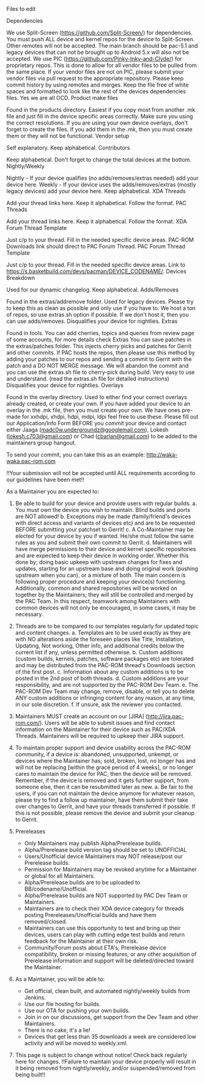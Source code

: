 Files to edit

Dependencies

We use Split-Screen (https://github.com/Split-Screen/) for dependencies. You must push ALL device and kernel repos for the device to Split-Screen. Other remotes will not be accepted.
The main branch should be pac-5.1 and legacy devices that can not be brought up to Android 5.x will also not be accepted.
We use PIC (https://github.com/Pinky-Inky-and-Clyde/) for proprietary repos. This is done to allow for all vendor files to be pulled from the same place. If your vendor files are not on PIC, please submit your vendor files via pull request to the appropriate repository. Please keep commit history by using remotes and merges.
Keep the file free of white spaces and formatted to look like the rest of the devices dependencies files. Yes we are all OCD.
Product make files

Found in the products directory.
Easiest if you copy most from another .mk file and just fill in the device specific areas correctly. Make sure you using the correct resolutions.
If you are using your own device overlays, don't forget to create the files. If you add them in the .mk, then you must create them or they will not be functional.
Vendor setup

Self explanatory.
Keep alphabetical.
Contributors

Keep alphabetical.
Don't forget to change the total devices at the bottom.
Nightly/Weekly

Nightly - If your device qualifies (no adds/removes/extras needed) add your device here.
Weekly - If your device uses the adds/removes/extras (mostly legacy devices) add your device here.
Keep alphabetical.
XDA Threads

Add your thread links here.
Keep it alphabetical.
Follow the format.
PAC Threads

Add your thread links here.
Keep it alphabetical.
Follow the format.
XDA Forum Thread Template

Just c/p to your thread.
Fill in the needed specific device areas.
PAC-ROM Downloads link should direct to PAC Forum Thread.
PAC Forum Thread Template

Just c/p to your thread.
Fill in the needed specific device areas.
Link to https://s.basketbuild.com/devs/pacman/DEVICE_CODENAME/.
Devices Breakdown

Used for our dynamic changelog.
Keep alphabetical.
Adds/Removes

Found in the extras/addremove folder.
Used for legacy devices.
Please try to keep this as clean as possible and only use if you have to.
We host a ton of repos, so use extras.sh option if possible. If we don't host it, then you can use adds/removes.
Disqualifies your device for nightlies.
Extras

Found in tools.
You can add cherries, topics and queries from review page of some accounts, for more details check Extras
You can save patches in the extras/patches folder.
This injects cherry picks and patches for Gerrit and other commits.
If PAC hosts the repos, then please use this method by adding your patches to our repos and sending a commit to Gerrit with the patch and a DO NOT MERGE message. We will abandon the commit and you can use the extras.sh file to cherry-pick during build.
Very easy to use and understand. (read the extras.sh file for detailed instructions)
Disqualifies your device for nightlies.
Overlays

Found in the overlay directory.
Used to either find your correct overlays already created, or create your own.
If you have added your device to an overlay in the .mk file, then you must create your own.
We have ones pre-made for xxhdpi, xhdpi, hdpi, mdpi, ldpi feel free to use these.
Please fill out our Application/Info Form BEFORE you commit your device and contact either Jaaga (madc0w.undergroundz@googlemail.com), Lokesh (lokesh.c703@gmail.com) or Chad (cbarlan@gmail.com) to be added to the maintainers group hangout.

To send your commit, you can take this as an example: http://waka-waka.pac-rom.com

!!Your submission will not be accepted until ALL requirements according to our guidelines have been met!!

As a Maintainer you are expected to:

1. Be able to build for your device and provide users with regular builds.
    a. You must own the device you wish to maintain. Blind builds and ports are NOT allowed!
    b. Exceptions may be made (family/friend's devices with direct access and variants of devices etc) and are to be requested BEFORE submitting your patchset to Gerrit!
    c. A Co-Maintainer may be elected for your device by you if wanted. He/she must follow the same rules as you and submit their own commit to Gerrit.
    d. Maintainers will have merge permissions to their device and kernel specific repositories and are expected to keep their device in working order. Whether this done by; doing basic upkeep with upstream changes for fixes and updates, starting for an upstream base and doing original work (pushing upstream when you can), or a mixture of both. The main concern is following proper procedure and keeping your device(s) functioning. Additionally, common and shared repositories will be worked on together by the Maintainers; they will still be controlled and merged by the PAC Team. In this respect, teamwork among Maintainers with common devices will not only be encouraged, in some cases, it may be necessary.

2. Threads are to be compared to our templates regularly for updated topic and content changes.
    a. Templates are to be used exactly as they are with NO alterations aside the foreseen places like Title, Installation, Updating, Not working, Other info, and additional credits below the current list if any, unless permitted otherwise.
    b. Custom additions (custom builds, kernels, patches, software packages etc) are tolerated and may be distributed from the PAC-ROM thread's Downloads section of the first post.
    c. Information about any custom additions is to be posted in the 2nd post of both threads.
    d. Custom additions are your responsibility, and are not supported by the PAC-ROM Dev Team.
    e. The PAC-ROM Dev Team may change, remove, disable, or tell you to delete ANY custom additions or infringing content for any reason, at any time, in our sole discretion.
    f. If unsure, ask the reviewer you contacted.

3. Maintainers MUST create an account on our [JIRA] (http://jira.pac-rom.com/). Users will be able to submit issues and find contact information on the Maintainer for their device such as PAC/XDA Threads. Maintainers will be required to upkeep their JIRA support.

4. To maintain proper support and device usability across the PAC-ROM community, if a device is: abandoned, unsupported, unkempt, or devices where the Maintainer has; sold, broken, lost, no longer has and will not be replacing [within the grace period of 4 weeks], or no longer cares to maintain the device for PAC, then the device will be removed. Remember, if the device is removed and it gets further support, from someone else, then it can be resubmitted later as new.
    a. Be fair to the users, if you can not maintain the device anymore for whatever reason, please try to find a follow up maintainer, have them submit their take over changes to Gerrit, and have your threads transferred if possible. If this is not possible, please remove the device and submit your cleanup to Gerrit.

5. Prereleases

    * Only Maintainers may publish Alpha/Prerelease builds.
    * Alpha/Prerelease build version tag should be set to UNOFFICIAL
    * Users/Unofficial device Maintainers may NOT release/post our Prerelease builds.
    * Permission for Maintainers may be revoked anytime for a Maintainer or global for all Maintainers.
    * Alpha/Prerelease builds are to be uploaded to BB/codename/Unofficial.
    * Alpha/Prerelease builds are NOT supported by PAC Dev Team or Maintainers.
    * Maintainers are to check their XDA device category for threads posting Prereleases/Unofficial builds and have them removed/closed.
    * Maintainers can use this opportunity to test and bring up their devices, users can play with cutting edge test builds and return feedback for the Maintainer at their own risk.
    * Community/Forum posts about ETA's, Prerelease device compatibility, broken or missing features, or any other acquisition of Prerelease information and support will be deleted/directed toward the Maintainer.

6. As a Maintainer, you will be able to:

    * Get official, clean built, and automated nightly/weekly builds from Jenkins.
    * Use our file hosting for builds.
    * Use our OTA for pushing your own builds.
    * Join in on our discussions, get support from the Dev Team and other Maintainers.
    * There is no cake, it's a lie!
    * Devices that get less than 35 downloads a week are considered low activity and will be moved to weekly.xml.

7. This page is subject to change without notice! Check back regularly here for changes.
!!Failure to maintain your device properly will result in it being removed from nightly/weekly, and/or suspended/removed from being built!!

